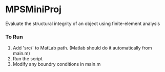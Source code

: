 # MPSMiniProj
Evaluate the structural integrity of an object using finite-element analysis

### To Run
1. Add 'src/' to MatLab path. (Matlab should do it automatically from main.m)
2. Run the script
3. Modify any boundry conditions in main.m


